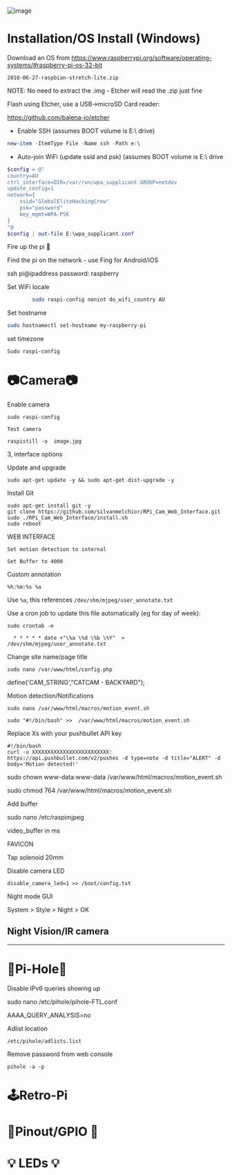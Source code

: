 ![image](https://user-images.githubusercontent.com/38451588/126574688-051a6b6a-df2e-494d-9aef-51e4c6470857.png)


<h1>Installation/OS Install (Windows) </h1>

Download an OS from https://www.raspberrypi.org/software/operating-systems/#raspberry-pi-os-32-bit

````
2018-06-27-raspbian-stretch-lite.zip
````

NOTE: No need to extract the .img - Etcher will read the .zip just fine


Flash using Etcher, use a USB->microSD Card reader:

https://github.com/balena-io/etcher

- Enable SSH (assumes BOOT volume is E:\ drive)
````powershell
new-item -ItemType File -Name ssh -Path e:\ 
````
- Auto-join WiFi (update ssid and psk) (assumes BOOT volume is E:\ drive

````powershell
$config = @"
country=AU
ctrl_interface=DIR=/var/run/wpa_supplicant GROUP=netdev
update_config=1
network={
	ssid="GlobalEliteHackingCrew"
	psk="password"
	key_mgmt=WPA-PSK
}
"@
$config | out-file E:\wpa_supplicant.conf
```````
Fire up the pi 🚀

Find the pi on the network - use Fing for Android/iOS

ssh pi@ipaddress
password: raspberry
        
        
Set WiFi locale
````bash
        sudo raspi-config nonint do_wifi_country AU
````
	

Set hostname
	
````bash
sudo hostnamectl set-hostname my-raspberry-pi	
````
set timezone

````bash
Sudo raspi-config 
```` 

<h1>📷Camera📷</h1>
        
Enable camera

````
sudo raspi-config
````
	
	Test camera
	
	raspistill -o  image.jpg 
	
3, interface options
	

Update and upgrade

````
sudo apt-get update -y && sudo apt-get dist-upgrade -y
````
	
Install Git
	
````        
sudo apt-get install git -y
git clone https://github.com/silvanmelchior/RPi_Cam_Web_Interface.git 
sudo ./RPi_Cam_Web_Interface/install.sh
sudo reboot
````
	
WEB INTERFACE 

    Set motion detection to internal 

    Set Buffer to 4000 

 

Custom annotation 

````
%h:%m:%s %a 
````
 

Use ````%a````, this references ````/dev/shm/mjpeg/user_annotate.txt````

Use a cron job to update this file automatically (eg for day of week): 

````sudo crontab -e````

````
  * * * * * date +"\%a \%d \%b \%Y"  > /dev/shm/mjpeg/user_annotate.txt 
````
 

 

Change site name/page title 
````
sudo nano /var/www/html/config.php 
````
define('CAM_STRING',"CATCAM - BACKYARD"); 

 

 

Motion detection/Notifications 

 
````
sudo nano /var/www/html/macros/motion_event.sh 
````
 
````
sudo "#!/bin/bash" >>  /var/www/html/macros/motion_event.sh 
````
 
Replace Xs with your pushbullet API key
	
````
#!/bin/bash 
curl -u XXXXXXXXXXXXXXXXXXXXXXXXX: https://api.pushbullet.com/v2/pushes -d type=note -d title="ALERT" -d body='Motion detected!' 
`````


sudo chown www-data:www-data /var/www/html/macros/motion_event.sh 

sudo chmod 764 /var/www/html/macros/motion_event.sh 

 

Add buffer  

sudo nano /etc/raspimjpeg 

video_buffer in ms 

 
FAVICON 



 

Tap solenoid 
20mm 

 
Disable camera LED

````disable_camera_led=1 >> /boot/config.txt````


Night mode GUI

System > Style > Night > OK

	
<h2>Night Vision/IR camera</h2>

---
	
<h1>🚫Pi-Hole🚫</h1>

Disable IPv6 queries showing up 

sudo nano /etc/pihole/pihole-FTL.conf 

AAAA_QUERY_ANALYSIS=no 

 

 

Adlist location 

````/etc/pihole/adlists.list ````

 

Remove password from web console 

````pihole -a -p````
	
	
<h1>🕹Retro-Pi</h1>

# 🔌Pinout/GPIO 🔌


# 💡 LEDs 💡
